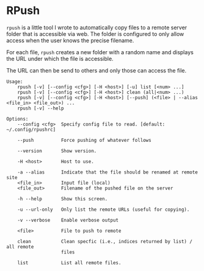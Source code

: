 # RPush

`rpush` is a little tool I wrote to automatically copy files to a remote server
folder that is accessible via web. The folder is configured to only allow access
when the user knows the precise filename.

For each file, `rpush` creates a new folder with a random name and displays the
URL under which the file is accessible.

The URL can then be send to others and only those can access the file.

    Usage:
        rpush [-v] [--config <cfg>] [-H <host>] [-u] list [<num> ...]
        rpush [-v] [--config <cfg>] [-H <host>] clean (all|<num> ...)
        rpush [-v] [--config <cfg>] [-H <host>] [--push] (<file> | --alias <file_in> <file_out>) ...
        rpush [-v] --help

    Options:
        --config <cfg>  Specify config file to read. [default: ~/.config/rpushrc]

        --push          Force pushing of whatever follows

        --version       Show version.

        -H <host>       Host to use.

        -a --alias      Indicate that the file should be renamed at remote site
        <file_in>       Input file (local)
        <file_out>      Filename of the pushed file on the server

        -h --help       Show this screen.

        -u --url-only   Only list the remote URLs (useful for copying).

        -v --verbose    Enable verbose output

        <file>          File to push to remote

        clean           Clean specfic (i.e., indices returned by list) / all remote
                        files

        list            List all remote files.
